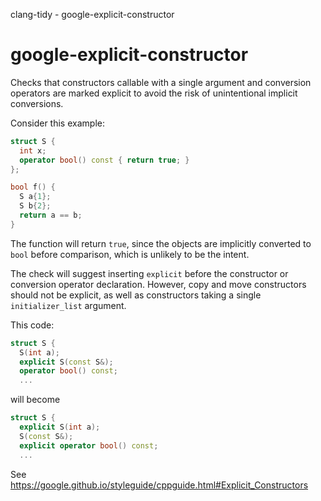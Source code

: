 clang-tidy - google-explicit-constructor

</div>

# google-explicit-constructor

Checks that constructors callable with a single argument and conversion
operators are marked explicit to avoid the risk of unintentional
implicit conversions.

Consider this example:

``` c++
struct S {
  int x;
  operator bool() const { return true; }
};

bool f() {
  S a{1};
  S b{2};
  return a == b;
}
```

The function will return `true`, since the objects are implicitly
converted to `bool` before comparison, which is unlikely to be the
intent.

The check will suggest inserting `explicit` before the constructor or
conversion operator declaration. However, copy and move constructors
should not be explicit, as well as constructors taking a single
`initializer_list` argument.

This code:

``` c++
struct S {
  S(int a);
  explicit S(const S&);
  operator bool() const;
  ...
```

will become

``` c++
struct S {
  explicit S(int a);
  S(const S&);
  explicit operator bool() const;
  ...
```

See
<https://google.github.io/styleguide/cppguide.html#Explicit_Constructors>
